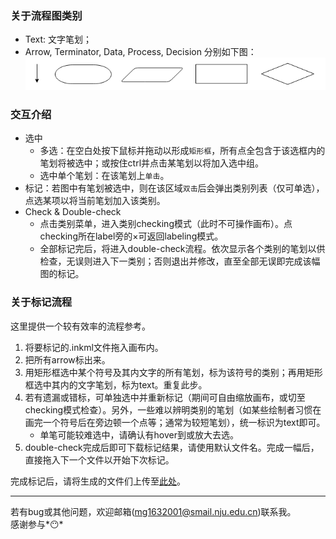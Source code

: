 ### 关于流程图类别
- Text: 文字笔划；  
- Arrow, Terminator, Data, Process, Decision 分别如下图：
![spec](./public/flowchart_spec.png)

### 交互介绍
* 选中
   * 多选：在空白处按下鼠标并拖动以形成`矩形框`，所有点全包含于该选框内的笔划将被选中；或按住ctrl并点击某笔划以将加入选中组。
   * 选中单个笔划：在该笔划上`单击`。
* 标记：若图中有笔划被选中，则在该区域`双击`后会弹出类别列表（仅可单选），点选某项以将当前笔划加入该类别。
* Check & Double-check
   * 点击类别菜单，进入类别checking模式（此时不可操作画布）。点checking所在label旁的×可返回labeling模式。
   * 全部标记完后，将进入double-check流程。依次显示各个类别的笔划以供检查，无误则进入下一类别；否则退出并修改，直至全部无误即完成该幅图的标记。

### 关于标记流程
这里提供一个较有效率的流程参考。  
1. 将要标记的.inkml文件拖入画布内。
2. 把所有arrow标出来。
3. 用矩形框选中某个符号及其内文字的所有笔划，标为该符号的类别；再用矩形框选中其内的文字笔划，标为text。重复此步。
4. 若有遗漏或错标，可单独选中并重新标记（期间可自由缩放画布，或切至checking模式检查）。另外，一些难以辨明类别的笔划（如某些绘制者习惯在画完一个符号后在旁边顿一个点等；通常为较短笔划），统一标识为text即可。
   * 单笔可能较难选中，请确认有hover到或放大去选。
5. double-check完成后即可下载标记结果，请使用默认文件名。完成一幅后，直接拖入下一个文件以开始下次标记。   

完成标记后，请将生成的文件们上传至[此处](http://xzc.cn/O5cgcgnj22)。

---
若有bug或其他问题，欢迎邮箱(mg1632001@smail.nju.edu.cn)联系我。  
感谢参与*😶*
